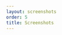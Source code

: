 ```yaml
---
layout: screenshots
order: 5
title: Screenshots
---
```

  <a href="/resources/remmina-plugin-folder/archive/latest/english/general.png"
    data-caption="Basic settings"></a>
